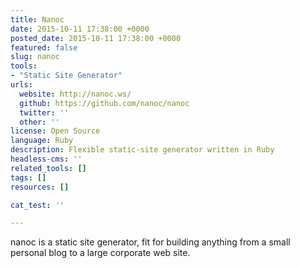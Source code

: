 ```yaml
---
title: Nanoc
date: 2015-10-11 17:38:00 +0000
posted_date: 2015-10-11 17:38:00 +0000
featured: false
slug: nanoc
tools:
- "Static Site Generator"
urls:
  website: http://nanoc.ws/
  github: https://github.com/nanoc/nanoc
  twitter: ''
  other: ''
license: Open Source
language: Ruby
description: Flexible static-site generator written in Ruby
headless-cms: ''
related_tools: []
tags: []
resources: []

cat_test: ''

---
```

nanoc is a static site generator, fit for building anything from a small personal blog to a large corporate web site.




